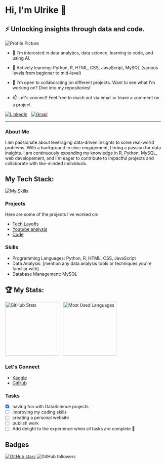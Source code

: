 
# Hi, I'm Ulrike 👋 

## ⚡ Unlocking insights through data and code.

![Profile Picture](https://avatars.githubusercontent.com/u/142745875?v=4)


- 👀 I'm interested in data analytics, data science, learning to code, and using AI.
- 🌱 Actively learning: Python, R, HTML, CSS, JavaScript, MySQL (various levels from beginner to mid-level)
- 💼 I'm open to collaborating on different projects. Want to see what I'm working on? Dive into my repositories!
  
- 📫 Let's connect! Feel free to reach out via email or leave a comment on a project. &nbsp;


[![LinkedIn](https://skillicons.dev/icons?i=linkedin)](https://www.linkedin.com/in/ulrike-herold/) &nbsp;
[![Gmail](https://skillicons.dev/icons?i=gmail)](mailto:UlrikeDetective@outlook.com?subject=Hello%20Ulrike,%20From%20Github)


---

### About Me
I am passionate about leveraging data-driven insights to solve real-world problems. With a background in civic engagement, 
I bring a passion for data insights. I am continuously expanding my knowledge in R, Python, MySQL, web developement, 
and I'm eager to contribute to impactful projects and collaborate with like-minded individuals.

## My Tech Stack:

[![My Skills](https://skillicons.dev/icons?i=css,git,github,html,ai,mysql,ps,py,r&theme=light)](https://skillicons.dev)


### Projects
Here are some of the projects I've worked on:
- [Tech Layoffs](https://github.com/UlrikeDetective/tech_layoffs)
- [Youtube analysis](https://github.com/UlrikeDetective/youtube)
- [Code](https://github.com/UlrikeDetective/code)

### Skills
- Programming Languages: Python, R, HTML, CSS, JavaScript
- Data Analysis: [mention any data analysis tools or techniques you're familiar with]
- Database Management: MySQL

## 🏆 My Stats:

<p>
    <img height=175 alt="GitHub Stats" src="https://github-readme-stats.vercel.app/api?username=UlrikeDetective&show_icons=true&count_private=true&theme=gotham" />&nbsp;&nbsp;
    <img height=175 alt="Most Used Languages" src="https://github-readme-stats.vercel.app/api/top-langs/?username=UlrikeDetective&layout=compact&theme=gotham" />&nbsp;&nbsp;
</p>

### Let's Connect

- [Kaggle](https://www.kaggle.com/ulrikeherold)
- [GitHub](https://github.com/UlrikeDetective)

### Tasks
- [x] having fun with DataScience projects
- [ ] improving my coding skills
- [ ] creating a personal website
- [ ] publish work
- [ ] Add delight to the experience when all tasks are complete :tada:

## Badges
[![GitHub stars](https://img.shields.io/github/stars/UlrikeDetective)](https://github.com/UlrikeDetective/stargazers) 
![GitHub followers](https://img.shields.io/github/followers/UlrikeDetective)

